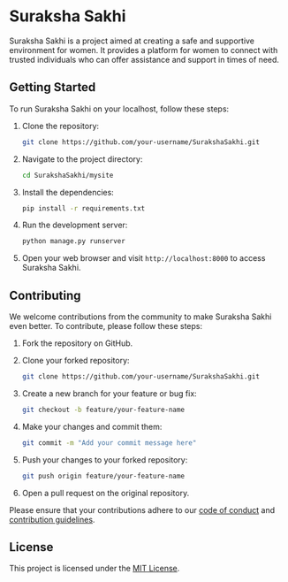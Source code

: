 # Suraksha Sakhi

Suraksha Sakhi is a project aimed at creating a safe and supportive environment for women. It provides a platform for women to connect with trusted individuals who can offer assistance and support in times of need.

## Getting Started

To run Suraksha Sakhi on your localhost, follow these steps:

1. Clone the repository:
    ```bash
    git clone https://github.com/your-username/SurakshaSakhi.git
    ```

2. Navigate to the project directory:
    ```bash
    cd SurakshaSakhi/mysite
    ```

3. Install the dependencies:
    ```bash
    pip install -r requirements.txt
    ```

4. Run the development server:
    ```bash
    python manage.py runserver
    ```

5. Open your web browser and visit `http://localhost:8000` to access Suraksha Sakhi.

## Contributing

We welcome contributions from the community to make Suraksha Sakhi even better. To contribute, please follow these steps:

1. Fork the repository on GitHub.

2. Clone your forked repository:
    ```bash
    git clone https://github.com/your-username/SurakshaSakhi.git
    ```

3. Create a new branch for your feature or bug fix:
    ```bash
    git checkout -b feature/your-feature-name
    ```

4. Make your changes and commit them:
    ```bash
    git commit -m "Add your commit message here"
    ```

5. Push your changes to your forked repository:
    ```bash
    git push origin feature/your-feature-name
    ```

6. Open a pull request on the original repository.

Please ensure that your contributions adhere to our [code of conduct](CONTRIBUTING.md) and [contribution guidelines](CONTRIBUTING.md).

## License

This project is licensed under the [MIT License](LICENSE).